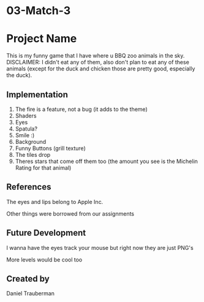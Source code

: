 # 03-Match-3

# Project Name
This is my funny game that I have where u BBQ zoo animals in the sky. DISCLAIMER: I didn't eat any of them, also don't plan to eat any of these animals (except for the duck and chicken those are pretty good, especially the duck).

## Implementation
1. The fire is a feature, not a bug (it adds to the theme)
2. Shaders
3. Eyes
4. Spatula? 
5. Smile :)
6. Background
7. Funny Buttons (grill texture)
8. The tiles drop
9. Theres stars that come off them too (the amount you see is the Michelin Rating for that animal)

## References
The eyes and lips belong to Apple Inc.

Other things were borrowed from our assignments

## Future Development
I wanna have the eyes track your mouse but right now they are just PNG's

More levels would be cool too
## Created by
Daniel Trauberman
